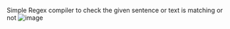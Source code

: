 Simple Regex compiler to check the given sentence or text is matching or not
![image](https://github.com/ratamranjith/Truder/assets/13784669/7fb2f4bc-114e-4a7a-a215-3fb02b1a8666)
